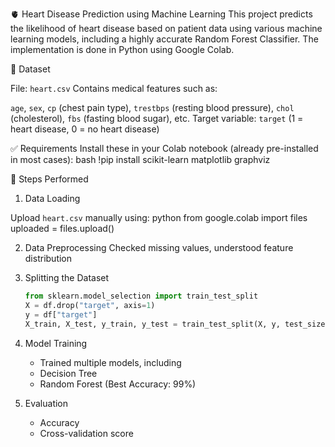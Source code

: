 🫀 Heart Disease Prediction using Machine Learning
This project predicts the likelihood of heart disease based on patient data using various machine learning models, including a highly accurate Random Forest Classifier. The implementation is done in Python using Google Colab.

 📁 Dataset

File: `heart.csv`
Contains medical features such as:

 `age`, `sex`, `cp` (chest pain type), `trestbps` (resting blood pressure), `chol` (cholesterol), `fbs` (fasting blood sugar), etc.
 Target variable: `target` (1 = heart disease, 0 = no heart disease)

 ✅ Requirements
Install these in your Colab notebook (already pre-installed in most cases):
bash
!pip install scikit-learn matplotlib graphviz


📌 Steps Performed
1. Data Loading

 Upload `heart.csv` manually using:
    python
     from google.colab import files
     uploaded = files.upload()
    

2. Data Preprocessing
   Checked missing values, understood feature distribution

3. Splitting the Dataset

   ```python
   from sklearn.model_selection import train_test_split
   X = df.drop("target", axis=1)
   y = df["target"]
   X_train, X_test, y_train, y_test = train_test_split(X, y, test_size=0.2, random_state=42)

4. Model Training

     * Trained multiple models, including
     * Decision Tree
     * Random Forest (Best Accuracy: 99%)

5. Evaluation

   * Accuracy
   * Cross-validation score
